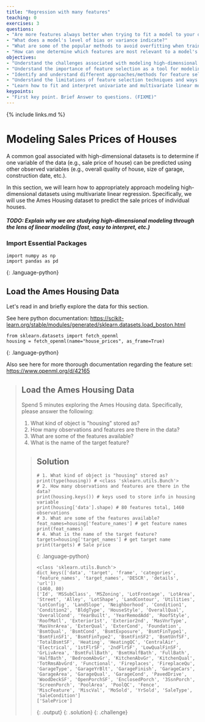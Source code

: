 ```yaml
---
title: "Regression with many features"
teaching: 0
exercises: 3
questions:
- "Are more features always better when trying to fit a model to your data?"
- "What does a model's level of bias or variance indicate?"
- "What are some of the popular methods to avoid overfitting when training on high-dimensional data?"
- "How can one determine which features are most relevant to a model's predictions?"
objectives:
- "Understand the challenges associated with modeling high-dimensional data"
- "Understand the importance of feature selection as a tool for modeling high-dimensional data"
- "Identify and understand different approaches/methods for feature selection"
- "Understand the limitations of feature selection techniques and ways to assess model bias/variance tradeoff"
- "Learn how to fit and interpret univariate and multivariate linear models"
keypoints:
- "First key point. Brief Answer to questions. (FIXME)"
---
```

{% include links.md %}

# Modeling Sales Prices of Houses 
A common goal associated with high-dimensional datasets is to determine if one variable of the data (e.g., sale price of house) can be predicted using other observed variables (e.g., overall quality of house, size of garage, construction date, etc.). 

In this section, we will learn how to appropriately approach modeling high-dimensional datasets using multivariate linear regression. Specifically, we will use the Ames Housing dataset to predict the sale prices of individual houses.

##### TODO: Explain why we are studying high-dimensional modeling through the lens of linear modeling (fast, easy to interpret, etc.)

### Import Essential Packages
~~~
import numpy as np
import pandas as pd
~~~
{: .language-python}

## Load the Ames Housing Data
Let's read in and briefly explore the data for this section.

See here python documentation: https://scikit-learn.org/stable/modules/generated/sklearn.datasets.load_boston.html

~~~
from sklearn.datasets import fetch_openml
housing = fetch_openml(name="house_prices", as_frame=True)
~~~
{: .language-python}

 Also see here for more thorough documentation regarding the feature set: 
https://www.openml.org/d/42165


> ## Load the Ames Housing Data
>
> Spend 5 minutes exploring the Ames Housing data. Specifically, please answer the following:
> 1. What kind of object is "housing" stored as?
> 2. How many observations and features are there in the data?
> 3. What are some of the features available?
> 4. What is the name of the target feature?
>
> > ## Solution
> >
> >
> > ~~~
> > # 1. What kind of object is "housing" stored as?
> > print(type(housing)) # <class 'sklearn.utils.Bunch'>
> > # 2. How many observations and features are there in the data?
> > print(housing.keys()) # keys used to store info in housing variable
> > print(housing['data'].shape) # 80 features total, 1460 observations
> > # 3. What are some of the features available?
> > feat_names=housing['feature_names'] # get feature names
> > print(feat_names)
> > # 4. What is the name of the target feature?
> > targets=housing['target_names'] # get target name
> > print(targets) # Sale price
> > ~~~
> > {: .language-python}
> > ~~~
> > <class 'sklearn.utils.Bunch'>
> > dict_keys(['data', 'target', 'frame', 'categories', 'feature_names', 'target_names', 'DESCR', 'details', 'url'])
> > (1460, 80)
> > ['Id', 'MSSubClass', 'MSZoning', 'LotFrontage', 'LotArea', 'Street', 'Alley', 'LotShape', 'LandContour', 'Utilities', 'LotConfig', 'LandSlope', 'Neighborhood', 'Condition1', 'Condition2', 'BldgType', 'HouseStyle', 'OverallQual', 'OverallCond', 'YearBuilt', 'YearRemodAdd', 'RoofStyle', 'RoofMatl', 'Exterior1st', 'Exterior2nd', 'MasVnrType', 'MasVnrArea', 'ExterQual', 'ExterCond', 'Foundation', 'BsmtQual', 'BsmtCond', 'BsmtExposure', 'BsmtFinType1', 'BsmtFinSF1', 'BsmtFinType2', 'BsmtFinSF2', 'BsmtUnfSF', 'TotalBsmtSF', 'Heating', 'HeatingQC', 'CentralAir', 'Electrical', '1stFlrSF', '2ndFlrSF', 'LowQualFinSF', 'GrLivArea', 'BsmtFullBath', 'BsmtHalfBath', 'FullBath', 'HalfBath', 'BedroomAbvGr', 'KitchenAbvGr', 'KitchenQual', 'TotRmsAbvGrd', 'Functional', 'Fireplaces', 'FireplaceQu', 'GarageType', 'GarageYrBlt', 'GarageFinish', 'GarageCars', 'GarageArea', 'GarageQual', 'GarageCond', 'PavedDrive', 'WoodDeckSF', 'OpenPorchSF', 'EnclosedPorch', '3SsnPorch', 'ScreenPorch', 'PoolArea', 'PoolQC', 'Fence', 'MiscFeature', 'MiscVal', 'MoSold', 'YrSold', 'SaleType', 'SaleCondition']
> > ['SalePrice']
> > ~~~
> > {: .output}
> {: .solution}
{: .challenge}

